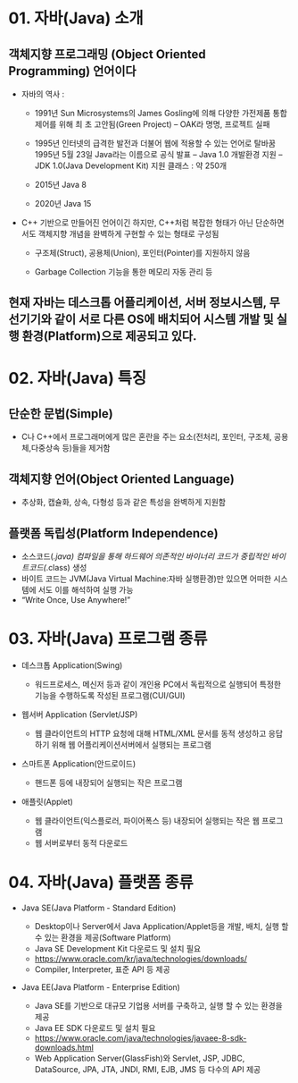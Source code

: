 # 01. 자바(Java) 소개


## 객체지향 프로그래밍 (Object Oriented Programming) 언어이다
 
+ 자바의 역사 : 
	* 1991년 Sun Microsystems의 James Gosling에 의해 다양한 가전제품 통합 제어를 위해 최
초 고안됨(Green Project) – OAK라 명명, 프로젝트 실패
    * 1995년 인터넷의 급격한 발전과 더불어 웹에 적용할 수 있는 언어로 탈바꿈
1995년 5월 23일 Java라는 이름으로 공식 발표 – Java 1.0
개발환경 지원 – JDK 1.0(Java Development Kit)
지원 클래스 : 약 250개

    * 2015년 Java 8
	
	* 2020년 Java 15


+ C++ 기반으로 만들어진 언어이긴 하지만, C++처럼 복잡한 형태가 아닌 단순하면
서도 객체지향 개념을 완벽하게 구현할 수 있는 형태로 구성됨

  * 구조체(Struct), 공용체(Union), 포인터(Pointer)를 지원하지 않음
  
  * Garbage Collection 기능을 통한 메모리 자동 관리 등

## 현재 자바는 데스크톱 어플리케이션, 서버 정보시스템, 무선기기와 같이 서로 다른 OS에 배치되어 시스템 개발 및 실행 환경(Platform)으로 제공되고 있다.

# 02. 자바(Java) 특징

## 단순한 문법(Simple)

+ C나 C++에서 프로그래머에게 많은 혼란을 주는 요소(전처리, 포인터, 구조체, 공용체,다중상속 등)들을 제거함

## 객체지향 언어(Object Oriented Language)

+ 추상화, 캡슐화, 상속, 다형성 등과 같은 특성을 완벽하게 지원함

## 플랫폼 독립성(Platform Independence)

+ 소스코드(*.java) 컴파일을 통해 하드웨어 의존적인 바이너리 코드가 중립적인 바이트코드(*.class) 생성
+ 바이트 코드는 JVM(Java Virtual Machine:자바 실행환경)만 있으면 어떠한 시스템에 서도 이를 해석하여 실행 가능
+  “Write Once, Use Anywhere!”

# 03. 자바(Java) 프로그램 종류

+ 데스크톱 Application(Swing)
	* 워드프로세스, 메신저 등과 같이 개인용 PC에서 독립적으로 실행되어 특정한 기능을 수행하도록 작성된 프로그램(CUI/GUI)

+ 웹서버 Application (Servlet/JSP)
	* 웹 클라이언트의 HTTP 요청에 대해 HTML/XML 문서를 동적 생성하고 응답하기 위해 웹 어플리케이션서버에서 실행되는 프로그램
	
+ 스마트폰 Application(안드로이드)
	* 핸드폰 등에 내장되어 실행되는 작은 프로그램

+ 애플릿(Applet)
	* 웹 클라이언트(익스플로러, 파이어폭스 등) 내장되어 실행되는 작은 웹 프로그램
	* 웹 서버로부터 동적 다운로드

# 04. 자바(Java) 플랫폼 종류

+ Java SE(Java Platform - Standard Edition)
	* Desktop이나 Server에서 Java Application/Applet등을 개발, 배치, 실행 할 수 있는 환경을 제공(Software Platform)
	* Java SE Development Kit 다운로드 및 설치 필요
	*  https://www.oracle.com/kr/java/technologies/downloads/
	* Compiler, Interpreter, 표준 API 등 제공
		
+ Java EE(Java Platform - Enterprise Edition)
	* Java SE를 기반으로 대규모 기업용 서버를 구축하고, 실행 할 수 있는 환경을 제공
	* Java EE SDK 다운로드 및 설치 필요
    * https://www.oracle.com/java/technologies/javaee-8-sdk-downloads.html
	* Web Application Server(GlassFish)와 Servlet, JSP, JDBC, DataSource, JPA, JTA, JNDI, RMI, EJB, JMS 등 다수의 API 제공
 	




    

